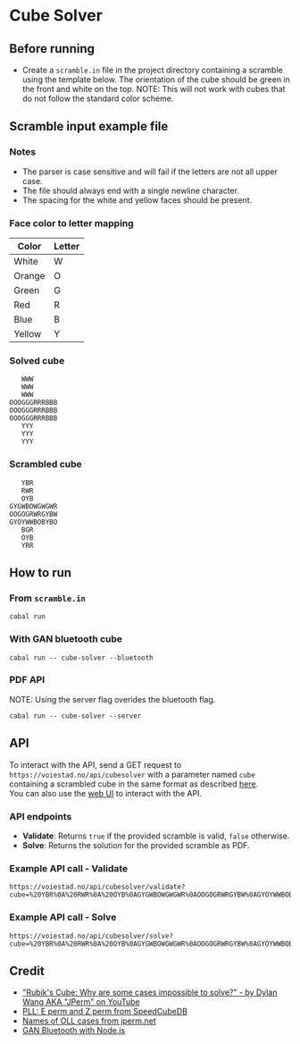 # Cube Solver
## Before running
- Create a `scramble.in` file in the project directory containing a scramble using the template below. The orientation of the cube should be green in the front and white on the top. NOTE: This will not work with cubes that do not follow the standard color scheme.

## Scramble input example file
### Notes 
- The parser is case sensitive and will fail if the letters are not all upper case.
- The file should always end with a single newline character.
- The spacing for the white and yellow faces should be present.
### Face color to letter mapping
| Color   | Letter |
|---------|--------|
| White   | W      |
| Orange  | O      |
| Green   | G      |
| Red     | R      |
| Blue    | B      |
| Yellow  | Y      |
### Solved cube
```
   WWW
   WWW
   WWW
OOOGGGRRRBBB
OOOGGGRRRBBB
OOOGGGRRRBBB
   YYY
   YYY
   YYY

```
### Scrambled cube
```
   YBR
   RWR
   OYB
GYGWBOWGWGWR
OOGOGRWRGYBW
GYOYWWBOBYBO
   BGR
   OYB
   YRR

```

## How to run
### From `scramble.in`
```
cabal run
```
### With GAN bluetooth cube
```
cabal run -- cube-solver --bluetooth
```
### PDF API
NOTE: Using the server flag overides the bluetooth flag.
```
cabal run -- cube-solver --server
```
## API
To interact with the API, send a GET request to `https://voiestad.no/api/cubesolver` with a parameter named `cube` containing a scrambled cube in the same format as described [here](#scramble-input-example-file).<br>
You can also use the [web UI](https://voiestad.no/cube-solver) to interact with the API.

### API endpoints
- **Validate**: Returns `true` if the provided scramble is valid, `false` otherwise.
- **Solve**: Returns the solution for the provided scramble as PDF.

### Example API call - Validate
```
https://voiestad.no/api/cubesolver/validate?cube=%20YBR%0A%20RWR%0A%20OYB%0AGYGWBOWGWGWR%0AOOGOGRWRGYBW%0AGYOYWWBOBYBO%0A%20BGR%0A%20OYB%0A%20YRR%0A
```

### Example API call - Solve
```
https://voiestad.no/api/cubesolver/solve?cube=%20YBR%0A%20RWR%0A%20OYB%0AGYGWBOWGWGWR%0AOOGOGRWRGYBW%0AGYOYWWBOBYBO%0A%20BGR%0A%20OYB%0A%20YRR%0A
```

## Credit
* ["Rubik's Cube: Why are some cases impossible to solve?" - by Dylan Wang AKA "JPerm" on YouTube](https://youtu.be/o-RxLzRe2YE?si=PNoy7rsajMeGU8o2)
* [PLL: E perm and Z perm from SpeedCubeDB](https://speedcubedb.com/a/3x3/PLL)
* [Names of OLL cases from jperm.net](https://jperm.net/algs/2look/oll)
* [GAN Bluetooth with Node.js](https://github.com/afedotov/gan-node-sample)
